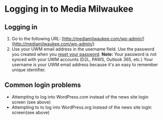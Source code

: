 # Logging in to Media Milwaukee

## Logging in

1. Go to the following URL: [http://mediamilwaukee.com/wp-admin/](http://mediamilwaukee.com/wp-admin/)
2. Use your UWM email address in the username field. Use the password you created when you [reset your password](/accessing-the-news-site/resetting-your-password.md). **Note:** Your password is not synced with your UWM accounts \(D2L, PAWS, Outlook 365, etc.\) Your username is your UWM email address because it's an easy to remember unique identifier. 

## Common login problems

* Attempting to log into WordPress.com instead of the news site login screen \(see above\)
* Attempting to to log into WordPress.org instead of the news site login screen\(see above\)

